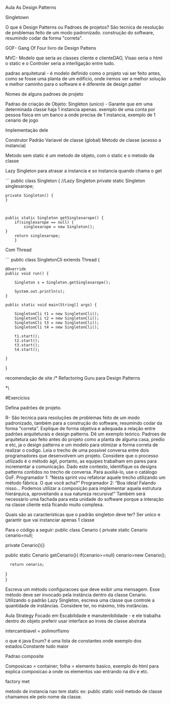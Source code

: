 Aula As Design Patterns

Singletown

O que é Design Patterns ou Padroes de projetos?
São tecnica de resolução de problemas feito de um modo padronizado. construção do software, resumindo codar da forma "correta".


GOF- Gang Of Four livro de Design Pattens 

MVC- Modelo que seria as classes cliente e clienteDAO, Visao seria o html o static e o Controler seria a interligação entre tudo.

padrao arquitetural - é modelo definido como o projeto vai ser feito antes, como se fosse uma planta de um edificio, onde iremos ver a melhor solução e melhor caminho para o software e é diferente de design patter

Nomes de alguns padroes de projeto

Padrao de criação de Objeto: Singleton (unico) - Garante que em uma determinada classe haja  1 instancia apenas.
exemplo de uma conta por pessoa fisica em um banco a onde precisa de 1 instancia, exemplo de 1 cenario de jogo


Implementação dele

Construtor Padrão
Variavel de classe (global)
Metodo de classe (acesso a instancia)

Metodo sem static é um metodo de objeto, com o static e o metodo da classe

Lazy Singleton para atrasar a instancia e so instancia quando chama o get

´´´
public class Singleton { //Lazy Singleton
    private static Singleton singlexarope;

   
    
    private Singleton() {
    }

   
    
    public static Singleton getSinglexarope() {
        if(singlexarope == null) {
            singlexarope = new Singleton();
    }
        return singlexarope;
        }
    


Com Thread

´´´
public class SingletonCli extends Thread {

    @Override
    public void run() {

        Singleton s = Singleton.getSinglexarope();

        System.out.println(s);
    }

    public static void main(String[] args) {

        SingletonCli t1 = new SingletonCli();
        SingletonCli t2 = new SingletonCli();
        SingletonCli t3 = new SingletonCli();
        SingletonCli t4 = new SingletonCli();
        
        t1.start();
        t2.start();
        t3.start();
        t4.start();

    }

}


recomendação de site /*
Refactoring Guru para Design Patterns

 *\

#Exercícios

Defina padrões de projeto.

R- São tecnica para resoluções de problemas feito de um modo padronizado, também para a construção do software, resumindo codar da forma "correta".
Explique de forma objetiva e adequada a relação entre padrões arquiteturais e design patterns. Dê um exemplo teórico.
Padroes de arquitetura sao feito antes do projeto como a planta de alguma casa, predio e etc, ja o design patterns e um modelo para otimizar a forma correta de realizar o codigo.
Leia o trecho de uma possível conversa entre dois programadores que desenvolvem um projeto. Considere que o processo utilizado é o método ágil, portanto, as equipes trabalham em pares para incrementar a comunicação. Dado este contexto, identifique os designs patterns contidos no trecho de conversa. Para auxiliá-lo, use o catálogo GoF.
Programador 1:
“Nesta sprint vou refatorar aquele trecho utilizando um método fábrica. O que você acha?”
Programador 2:
“Boa ideia! Falando nisso...
 Podemos utilizar a composição para implementar aquela estrutura hierárquica, aproveitando a sua natureza recursiva!”
 Também será necessário uma fachada para esta unidade do software porque a interação na classe cliente está ficando muito complexa.

Quais são as características que o padrão singleton deve ter?
Ser unico e garantir que vai instanciar apenas 1 classe

Para o código a seguir:
public class Cenario {
  private static Cenario cenario=null;
  
  private Cenario(){}

  public static Cenario getCenario(){
      if(cenario==null)
        cenario=new Cenario();
      
      return cenario;
  }  
}

Escreva um método configuracoes que deve exibir uma mensagem. Esse método deve ser invocado pela instância dentro da classe Cenario. 
Utilizando o padrão Lazy Singleton, escreva uma classe que controle a quantidade de instâncias. Considere ter, no máximo, três instâncias.


Aula Strategy
Focado em Escabilidade e manutenibilidade - e ele trabalha dentro do objeto
preferir usar interface ao inves de classe abstrata

intercambiavel = polimorfismo

o que é java Enum?
é uma lista de constantes onde exemplo dos estados.Constante tudo maior

Padrao composite

Composicao = container; folha = elemento basico, exemplo do html para explica composicao a onde os elementos vao entrando na div e etc.

factory met


metodo de instancia nao tem static ex: public static void 
metodo de classe chamamos ele pelo nome da classe.
 




